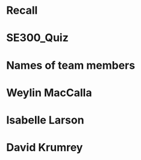 # Recall
# SE300_Quiz

# Names of team members 
# Weylin MacCalla
# Isabelle Larson
# David Krumrey
